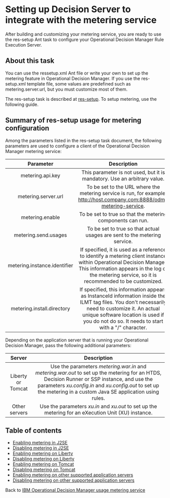 # Setting up Decision Server to integrate with the metering service

After building and customizing your metering service, you are ready to use the res-setup Ant task to configure your Operational Decision Manager Rule Execution Server.

## About this task

You can use the ressetup.xml Ant file or write your own to set up the metering feature in Operational Decision Manager. If you use the res-setup.xml template file, some values are predefined such as metering.server.url, but you must customize most of them.

The res-setup task is described at [res-setup](https://www.ibm.com/docs/en/odm/8.11.1?topic=setup-res). To setup metering, use the following guide.

## Summary of res-setup usage for metering configuration

Among the parameters listed in the res-setup task document, the following parameters are used to configure a client of the Operational Decision Manager metering service:

Parameter | Description
:-: | :-:
metering.api.key | This parameter is not used, but it is mandatory. Use an arbitrary value.
metering.server.url | To be set to the URL where the metering service is run, for example, http://host.company.com:8888/odm-metering-service.
metering.enable | To be set to true so that the metering components can run.
metering.send.usages | To be set to true so that actual usages are sent to the metering service.
metering.instance.identifier | If specified, it is used as a reference to identify a metering client instance within Operational Decision Manager. This information appears in the log of the metering service, so it is recommended to be customized.
metering.install.directory | If specified, this information appears as InstanceId information inside the ILMT tag files. You don't necessarily need to customize it. An actual unique software location is used if you do not do so. It needs to start with a "/" character.

Depending on the application server that is running your Operational Decision Manager, pass the following additional parameters:

Server | Description
:-: | :-:
Liberty or Tomcat | Use the parameters *metering.war.in* and *metering.war.out* to set up the metering for an HTDS, Decision Runner or SSP instance, and use the parameters *xu.config.in* and *xu.config.out* to set up the metering in a custom Java SE application using rules.
Other servers | Use the parameters *xu.in* and *xu.out* to set up the metering for an eXecution Unit (XU) instance.

## Table of contents

-   [Enabling metering in J2SE](servers/enablej2se.md)
-   [Disabling metering in J2SE](servers/disablej2se.md)
-   [Enabling metering on Liberty](servers/enableliberty.md)
-   [Disabling metering on Liberty](servers/disableliberty.md)
-   [Enabling metering on Tomcat](servers/enabletomcat.md)
-   [Disabling metering on Tomcat](servers/disabletomcat.md)
-   [Enabling metering on other supported application servers](servers/enablewas.md)
-   [Disabling metering on other supported application servers](servers/disablewas.md)

Back to [IBM Operational Decision Manager usage metering service](../README.md)

